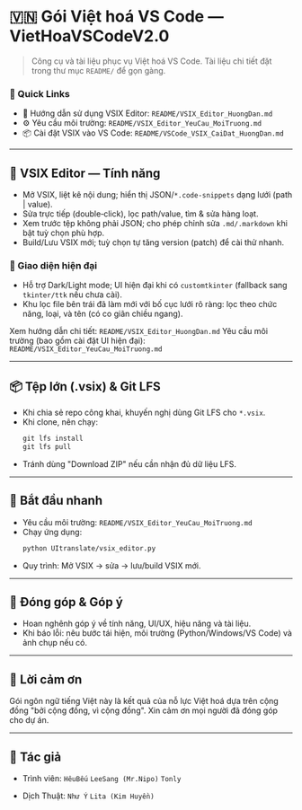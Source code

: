 # 🇻🇳 Gói Việt hoá VS Code — VietHoaVSCodeV2.0

> Công cụ và tài liệu phục vụ Việt hoá VS Code. Tài liệu chi tiết đặt trong thư mục `README/` để gọn gàng.

### 🔗 Quick Links
- 📘 Hướng dẫn sử dụng VSIX Editor: `README/VSIX_Editor_HuongDan.md`
- ⚙️ Yêu cầu môi trường: `README/VSIX_Editor_YeuCau_MoiTruong.md`
- 📦 Cài đặt VSIX vào VS Code: `README/VSCode_VSIX_CaiDat_HuongDan.md`

---

## 🧰 VSIX Editor — Tính năng
- Mở VSIX, liệt kê nội dung; hiển thị JSON/`*.code-snippets` dạng lưới (path | value).
- Sửa trực tiếp (double‑click), lọc path/value, tìm & sửa hàng loạt.
- Xem trước tệp không phải JSON; cho phép chỉnh sửa `.md/.markdown` khi bật tuỳ chọn phù hợp.
- Build/Lưu VSIX mới; tuỳ chọn tự tăng version (patch) để cài thử nhanh.

### 🎨 Giao diện hiện đại
- Hỗ trợ Dark/Light mode; UI hiện đại khi có `customtkinter` (fallback sang `tkinter/ttk` nếu chưa cài).
- Khu lọc file bên trái đã làm mới với bố cục lưới rõ ràng: lọc theo chức năng, loại, và tên (có co giãn chiều ngang).

Xem hướng dẫn chi tiết: `README/VSIX_Editor_HuongDan.md`
Yêu cầu môi trường (bao gồm cài đặt UI hiện đại): `README/VSIX_Editor_YeuCau_MoiTruong.md`

---

## 📦 Tệp lớn (.vsix) & Git LFS
- Khi chia sẻ repo công khai, khuyến nghị dùng Git LFS cho `*.vsix`.
- Khi clone, nên chạy:
  ```powershell
  git lfs install
  git lfs pull
  ```
- Tránh dùng "Download ZIP" nếu cần nhận đủ dữ liệu LFS.

---

## 🚀 Bắt đầu nhanh
- Yêu cầu môi trường: `README/VSIX_Editor_YeuCau_MoiTruong.md`
- Chạy ứng dụng:
  ```bash
  python UItranslate/vsix_editor.py
  ```
- Quy trình: Mở VSIX → sửa → lưu/build VSIX mới.

---

## 🤝 Đóng góp & Góp ý
- Hoan nghênh góp ý về tính năng, UI/UX, hiệu năng và tài liệu.
- Khi báo lỗi: nêu bước tái hiện, môi trường (Python/Windows/VS Code) và ảnh chụp nếu có.

---

## 🙏 Lời cảm ơn
Gói ngôn ngữ tiếng Việt này là kết quả của nỗ lực Việt hoá dựa trên cộng đồng "bởi cộng đồng, vì cộng đồng". Xin cảm ơn mọi người đã đóng góp cho dự án.

---

## 👤 Tác giả

- Trình viên:
`HêuBếu`
`LeeSang (Mr.Nipo)`
`Tonly`

- Dịch Thuật:
`Như Ý`
`Lita (Kim Huyền)`
